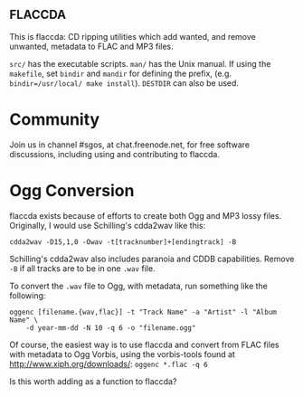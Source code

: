 FLACCDA
-------

This is flaccda: CD ripping utilities which add wanted, and remove
unwanted, metadata to FLAC and MP3 files.

`src/` has the executable scripts. `man/` has the Unix manual.  If
using the `makefile`, set `bindir` and `mandir` for defining the
prefix, (e.g. `bindir=/usr/local/ make install`). `DESTDIR` can
also be used.

Community
=========

Join us in channel #sgos, at chat.freenode.net, for free software
discussions, including using and contributing to flaccda.

Ogg Conversion
==============

flaccda exists because of efforts to create both Ogg and MP3
lossy files. Originally, I would use Schilling's cdda2wav like this:

```
cdda2wav -D15,1,0 -Owav -t[tracknumber]+[endingtrack] -B
```

Schilling's cdda2wav also includes paranoia and CDDB capabilities.
Remove `-B` if all tracks are to be in one `.wav` file.

To convert the `.wav` file to Ogg, with metadata, run something like the
following:

```
oggenc [filename.{wav,flac}] -t "Track Name" -a "Artist" -l "Album Name" \
	-d year-mm-dd -N 10 -q 6 -o "filename.ogg"
```

Of course, the easiest way is to use flaccda and convert from FLAC
files with metadata to Ogg Vorbis, using the vorbis-tools
found at <http://www.xiph.org/downloads/>: `oggenc *.flac -q 6`

Is this worth adding as a function to flaccda?
